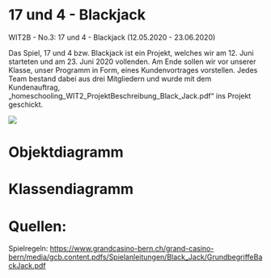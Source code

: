 # 17 und 4 - Blackjack
WIT2B - No.3: 17 und 4  - Blackjack (12.05.2020 - 23.06.2020) 

Das Spiel, 17 und 4 bzw. Blackjack ist ein Projekt, welches wir am 12. Juni starteten und am 23. Juni 2020 vollenden. Am Ende sollen wir vor unserer Klasse, unser Programm in Form, eines Kundenvortrages vorstellen. Jedes Team bestand dabei aus drei Mitgliedern und wurde mit dem Kundenauftrag, „homeschooling_WIT2_ProjektBeschreibung_Black_Jack.pdf“ ins Projekt geschickt.

![](src/screenshot.png)

# Objektdiagramm

# Klassendiagramm

# Quellen:
Spielregeln: https://www.grandcasino-bern.ch/grand-casino-bern/media/gcb.content.pdfs/Spielanleitungen/Black_Jack/GrundbegriffeBackJack.pdf
